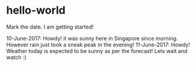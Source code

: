 # hello-world
Mark the date. I am getting started!

10-June-2017: Howdy! it was sunny here in Singapore since morning. However rain just took a sneak peak in the evening!
11-June-2017: Howdy! Weather today is expected to be sunny as per the forecast! Lets wait and watch :)
